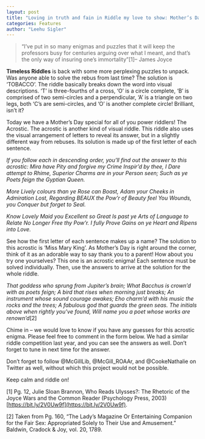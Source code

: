 ```yaml
---
layout: post
title: "Loving in truth and fain in Riddle my love to show: Mother’s Day Acrostics with The Riddle Project"
categories: Features
author: "Leehu Sigler"
---
```


>“I’ve put in so many enigmas and puzzles that it will keep the professors busy for centuries arguing over what I meant, and that’s the only way of insuring one’s immortality”[1]– James Joyce

**Timeless Riddles** is back with some more perplexing puzzles to unpack. Was anyone able to solve the rebus from last time? The solution is ‘TOBACCO’. The riddle basically breaks down the word into visual descriptions. ‘T’ is three-fourths of a cross, ‘O’ is a circle complete, ‘B’ is comprised of two semi-circles and a perpendicular, ‘A’ is a triangle on two legs, both ‘C’s are semi-circles, and ‘O’ is another complete circle! Brilliant, isn’t it?

Today we have a Mother’s Day special for all of you power riddlers! The Acrostic. The acrostic is another kind of visual riddle. This riddle also uses the visual arrangement of letters to reveal its answer, but in a slightly different way from rebuses. Its solution is made up of the first letter of each sentence.

*If you follow each in descending order, you’ll find out the answer to this acrostic:
Mira have Pity and forgive my Crime
Inspir’d by thee, I Dare attempt to Rhime,
Superior Charms are in your Person seen;
Such as ye Poets feign the Gyptian Queen.*

*More Lively colours than ye Rose can Boast,
Adam your Cheeks in Admiration Lost,
Regarding BEAUX the Pow’r of Beauty feel
You Wounds, you Conquer but forget to Seal.*

*Know Lovely Maid you Excellent so Great
Is past ye Arts of Language to Relate
No Longer Free thy Pow’r. I fully Prove
Gains on ye Heart and Ripens into Love.*

See how the first letter of each sentence makes up a name? The solution to this acrostic is ‘Miss Mary King’. As Mother’s Day is right around the corner, think of it as an adorable way to say thank you to a parent! How about you try one yourselves? This one is an acrostic enigma! Each sentence must be solved individually. Then, use the answers to arrive at the solution for the whole riddle.

*That goddess who sprung from Jupiter’s brain;
What Bacchus is crown’d with as poets feign;
A bird that rises when morning just breaks;
An instrument whose sound courage awakes;
Eho charm’d with his music the rocks and the trees;
A fabulous god that guards the green seas.
The initials above when rightly you’ve found,
Will name you a poet whose works are renown’d*[2]

Chime in – we would love to know if you have any guesses for this acrostic enigma. Please feel free to comment in the form below. We had a similar riddle competition last year, and you can see the answers as well. Don’t forget to tune in next time for the answer.

Don’t forget to follow @McGillLib, @McGill_ROAAr, and @CookeNathalie on Twitter as well, without which this project would not be possible.

Keep calm and riddle on!

[1] Pg. 12, Julie Sloan Brannon, Who Reads Ulysses?: The Rhetoric of the Joyce Wars and the Common Reader (Psychology Press, 2003) [https://bit.ly/2V0Uw9f](https://bit.ly/2V0Uw9f).

[2] Taken from Pg. 160, “The Lady’s Magazine Or Entertaining Companion for the Fair Sex: Appropriated Solely to Their Use and Amusement.” Baldwin, Cradock & Joy, vol. 20, 1789.

